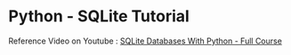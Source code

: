 # Python - SQLite Tutorial
Reference Video on Youtube : [SQLite Databases With Python - Full Course](https://www.youtube.com/watch?v=byHcYRpMgI4)
